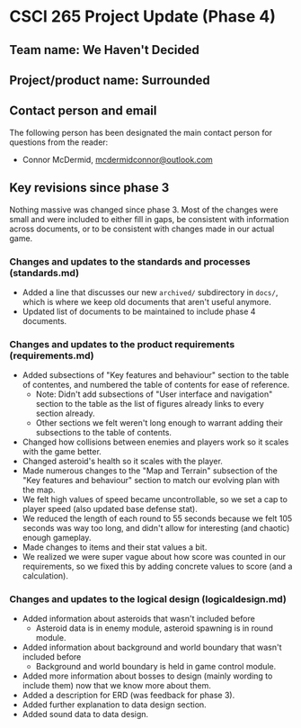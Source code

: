 # CSCI 265 Project Update (Phase 4)

## Team name: We Haven't Decided

## Project/product name: Surrounded

## Contact person and email

The following person has been designated the main contact person for questions from the reader:

 - Connor McDermid, mcdermidconnor@outlook.com

## Key revisions since phase 3

Nothing massive was changed since phase 3. Most of the changes were small and were included to either fill in gaps, be consistent with information across documents, or to be consistent with changes made in our actual game.

### Changes and updates to the standards and processes (standards.md)

* Added a line that discusses our new `archived/` subdirectory in `docs/`, which is where we keep old documents that aren't useful anymore.
* Updated list of documents to be maintained to include phase 4 documents.

### Changes and updates to the product requirements (requirements.md)

* Added subsections of "Key features and behaviour" section to the table of contentes, and numbered the table of contents for ease of reference.
    * Note: Didn't add subsections of "User interface and navigation" section to the table as the list of figures already links to every section already.
    * Other sections we felt weren't long enough to warrant adding their subsections to the table of contents.
* Changed how collisions between enemies and players work so it scales with the game better.
* Changed asteroid's health so it scales with the player.
* Made numerous changes to the "Map and Terrain" subsection of the "Key features and behaviour" section to match our evolving plan with the map.
* We felt high values of speed became uncontrollable, so we set a cap to player speed (also updated base defense stat).
* We reduced the length of each round to 55 seconds because we felt 105 seconds was way too long, and didn't allow for interesting (and chaotic) enough gameplay.
* Made changes to items and their stat values a bit.
* We realized we were super vague about how score was counted in our requirements, so we fixed this by adding concrete values to score (and a calculation).

### Changes and updates to the logical design (logicaldesign.md)

* Added information about asteroids that wasn't included before
    * Asteroid data is in enemy module, asteroid spawning is in round module.
* Added information about background and world boundary that wasn't included before
    * Background and world boundary is held in game control module.
* Added more information about bosses to design (mainly wording to include them) now that we know more about them.
* Added a description for ERD (was feedback for phase 3).
* Added further explanation to data design section.
* Added sound data to data design.